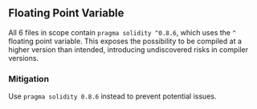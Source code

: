 ## Floating Point Variable
All 6 files in scope contain `pragma solidity ^0.8.6`, which uses the `^` floating point variable. This exposes the possibility to be compiled at a higher version than intended, introducing undiscovered risks in compiler versions.
### Mitigation
Use `pragma solidity 0.8.6` instead to prevent potential issues.